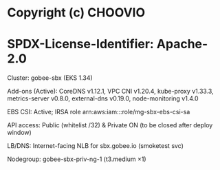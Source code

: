 # Copyright (c) CHOOVIO
# SPDX-License-Identifier: Apache-2.0

Cluster: gobee-sbx (EKS 1.34)

Add-ons (Active): CoreDNS v1.12.1, VPC CNI v1.20.4, kube-proxy v1.33.3, metrics-server v0.8.0, external-dns v0.19.0, node-monitoring v1.4.0

EBS CSI: Active; IRSA role arn:aws:iam::<acct>:role/mg-sbx-ebs-csi-sa

API access: Public (whitelist /32) & Private ON (to be closed after deploy window)

LB/DNS: Internet-facing NLB for sbx.gobee.io (smoketest svc)

Nodegroup: gobee-sbx-priv-ng-1 (t3.medium ×1)
